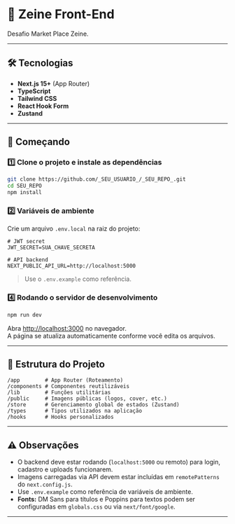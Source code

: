# 🚀 Zeine Front-End

Desafio Market Place Zeine.

---

## 🛠 Tecnologias

- **Next.js 15+** (App Router)
- **TypeScript**
- **Tailwind CSS**
- **React Hook Form**
- **Zustand**

---

## 🚩 Começando

### 1️⃣ Clone o projeto e instale as dependências

```bash
git clone https://github.com/_SEU_USUARIO_/_SEU_REPO_.git
cd SEU_REPO
npm install
```

### 2️⃣ Variáveis de ambiente

Crie um arquivo `.env.local` na raiz do projeto:

```env
# JWT secret
JWT_SECRET=SUA_CHAVE_SECRETA

# API backend
NEXT_PUBLIC_API_URL=http://localhost:5000
```

> Use o `.env.example` como referência.

### 4️⃣ Rodando o servidor de desenvolvimento

```bash
npm run dev
```

Abra [http://localhost:3000](http://localhost:3000) no navegador.  
A página se atualiza automaticamente conforme você edita os arquivos.

---

## 📂 Estrutura do Projeto

```
/app        # App Router (Roteamento)
/components # Componentes reutilizáveis
/lib        # Funções utilitárias
/public     # Imagens públicas (logos, cover, etc.)
/store      # Gerenciamento global de estados (Zustand)
/types      # Tipos utilizados na aplicação
/hooks      # Hooks personalizados
```

---

## ⚠️ Observações

- O backend deve estar rodando (`localhost:5000` ou remoto) para login, cadastro e uploads funcionarem.
- Imagens carregadas via API devem estar incluídas em `remotePatterns` do `next.config.js`.
- Use `.env.example` como referência de variáveis de ambiente.
- **Fonts:** DM Sans para títulos e Poppins para textos podem ser configuradas em `globals.css` ou via `next/font/google`.

---



